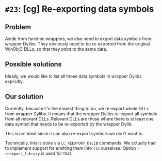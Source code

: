 # `#23`: [cg] Re-exporting data symbols

## Problem

Aside from function wrappers, we also need to export data symbols from wrapper
Dylibs. They obviously need to be re-exported from the original WinObjC DLLs, so
that they point to the same data.

## Possible solutions

Ideally, we would like to list all those data symbols in wrapper Dylibs
explicitly.

## Our solution

Currently, because it's the easiest thing to do, we re-export whole DLLs from
wrapper Dylibs. It means that the wrapper Dylibs re-export all symbols from all
relevant DLLs. Relevant DLLs are those where there is at least one data symbol
that needs to be re-exported by the wrapper Dylib.

This is not ideal since it can also re-export symbols we don't want to.

Technically, this is done via `LC_REEXPORT_DYLIB` commands. We actually had to
implement support for emitting them into `lld` ourselves. Option
`-reexport_library` is used for that.
